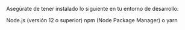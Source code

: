 Asegúrate de tener instalado lo siguiente en tu entorno de desarrollo:

Node.js (versión 12 o superior)
npm (Node Package Manager) o yarn
